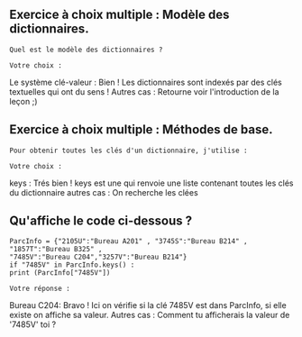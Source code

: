 
## Exercice à choix multiple : Modèle des dictionnaires.
    Quel est le modèle des dictionnaires ?
    
    Votre choix : 
Le système clé-valeur : Bien ! Les dictionnaires sont indexés par des clés textuelles qui ont du sens !
Autres cas : Retourne voir l'introduction de la leçon ;)


## Exercice à choix multiple : Méthodes de base.
    Pour obtenir toutes les clés d'un dictionnaire, j'utilise :
   
    Votre choix : 
    
keys : Trés bien ! keys est une qui renvoie une liste contenant toutes les clés du dictionnaire
autres cas : On recherche les clées 

## Qu'affiche le code ci-dessous ?
    ParcInfo = {"2105U":"Bureau A201" , "3745S":"Bureau B214" , "1857T":"Bureau B325" ,
    "7485V":"Bureau C204","3257V":"Bureau B214"}
    if "7485V" in ParcInfo.keys() :
    print (ParcInfo["7485V"])
 
    Votre réponse :
Bureau C204: Bravo ! Ici on vérifie si la clé 7485V est dans ParcInfo, si elle existe on affiche sa valeur.
Autres cas : Comment tu afficherais la valeur de '7485V' toi ?  
